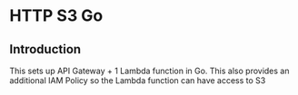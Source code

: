 # HTTP S3 Go

## Introduction

This sets up API Gateway + 1 Lambda function in Go. This also provides an additional IAM Policy so the Lambda function can have access to S3
